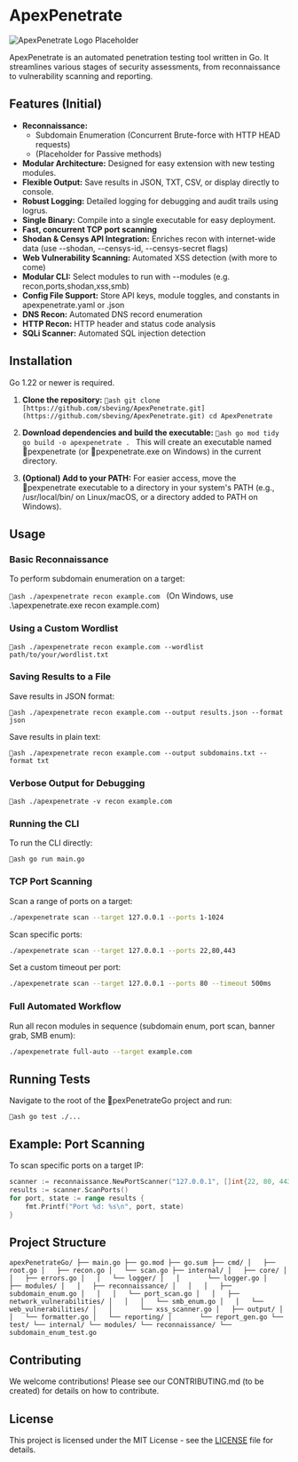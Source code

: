 # ApexPenetrate

![ApexPenetrate Logo Placeholder](https://via.placeholder.com/150x50?text=ApexPenetrate-Go)

ApexPenetrate is an automated penetration testing tool written in Go. It streamlines various stages of security assessments, from reconnaissance to vulnerability scanning and reporting.

## Features (Initial)

* **Reconnaissance:**
    * Subdomain Enumeration (Concurrent Brute-force with HTTP HEAD requests)
    * (Placeholder for Passive methods)
* **Modular Architecture:** Designed for easy extension with new testing modules.
* **Flexible Output:** Save results in JSON, TXT, CSV, or display directly to console.
* **Robust Logging:** Detailed logging for debugging and audit trails using logrus.
* **Single Binary:** Compile into a single executable for easy deployment.
* **Fast, concurrent TCP port scanning**
* **Shodan & Censys API Integration:** Enriches recon with internet-wide data (use --shodan, --censys-id, --censys-secret flags)
* **Web Vulnerability Scanning:** Automated XSS detection (with more to come)
* **Modular CLI:** Select modules to run with --modules (e.g. recon,ports,shodan,xss,smb)
* **Config File Support:** Store API keys, module toggles, and constants in apexpenetrate.yaml or .json
* **DNS Recon:** Automated DNS record enumeration
* **HTTP Recon:** HTTP header and status code analysis
* **SQLi Scanner:** Automated SQL injection detection

## Installation

Go 1.22 or newer is required.

1.  **Clone the repository:**
    `ash
    git clone [https://github.com/sbeving/ApexPenetrate.git](https://github.com/sbeving/ApexPenetrate.git)
    cd ApexPenetrate
    `

2.  **Download dependencies and build the executable:**
    `ash
    go mod tidy
    go build -o apexpenetrate .
    `
    This will create an executable named pexpenetrate (or pexpenetrate.exe on Windows) in the current directory.

3.  **(Optional) Add to your PATH:**
    For easier access, move the pexpenetrate executable to a directory in your system's PATH (e.g., /usr/local/bin/ on Linux/macOS, or a directory added to PATH on Windows).

## Usage

### Basic Reconnaissance

To perform subdomain enumeration on a target:

`ash
./apexpenetrate recon example.com
`
(On Windows, use .\apexpenetrate.exe recon example.com)

### Using a Custom Wordlist

`ash
./apexpenetrate recon example.com --wordlist path/to/your/wordlist.txt
`

### Saving Results to a File

Save results in JSON format:

`ash
./apexpenetrate recon example.com --output results.json --format json
`

Save results in plain text:

`ash
./apexpenetrate recon example.com --output subdomains.txt --format txt
`

### Verbose Output for Debugging

`ash
./apexpenetrate -v recon example.com
`

### Running the CLI

To run the CLI directly:

`ash
go run main.go
`

### TCP Port Scanning

Scan a range of ports on a target:

```sh
./apexpenetrate scan --target 127.0.0.1 --ports 1-1024
```

Scan specific ports:

```sh
./apexpenetrate scan --target 127.0.0.1 --ports 22,80,443
```

Set a custom timeout per port:

```sh
./apexpenetrate scan --target 127.0.0.1 --ports 80 --timeout 500ms
```

### Full Automated Workflow

Run all recon modules in sequence (subdomain enum, port scan, banner grab, SMB enum):

```sh
./apexpenetrate full-auto --target example.com
```

## Running Tests

Navigate to the root of the pexPenetrateGo project and run:

`ash
go test ./...
`

## Example: Port Scanning

To scan specific ports on a target IP:

```go
scanner := reconnaissance.NewPortScanner("127.0.0.1", []int{22, 80, 443}, time.Second)
results := scanner.ScanPorts()
for port, state := range results {
    fmt.Printf("Port %d: %s\n", port, state)
}
```

## Project Structure

`
apexPenetrateGo/
├── main.go
├── go.mod
├── go.sum
├── cmd/
│   ├── root.go
│   ├── recon.go
│   └── scan.go
├── internal/
│   ├── core/
│   │   ├── errors.go
│   │   └── logger/
│   │       └── logger.go
│   ├── modules/
│   │   ├── reconnaissance/
│   │   │   ├── subdomain_enum.go
│   │   │   └── port_scan.go
│   │   ├── network_vulnerabilities/
│   │   │   └── smb_enum.go
│   │   └── web_vulnerabilities/
│   │       └── xss_scanner.go
│   ├── output/
│   │   └── formatter.go
│   └── reporting/
│       └── report_gen.go
└── test/
    └── internal/
        └── modules/
            └── reconnaissance/
                └── subdomain_enum_test.go
`

## Contributing

We welcome contributions! Please see our CONTRIBUTING.md (to be created) for details on how to contribute.

## License

This project is licensed under the MIT License - see the [LICENSE](LICENSE) file for details.
